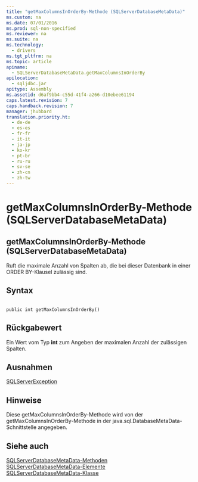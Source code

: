 ```yaml
---
title: "getMaxColumnsInOrderBy-Methode (SQLServerDatabaseMetaData)"
ms.custom: na
ms.date: 07/01/2016
ms.prod: sql-non-specified
ms.reviewer: na
ms.suite: na
ms.technology: 
  - drivers
ms.tgt_pltfrm: na
ms.topic: article
apiname: 
  - SQLServerDatabaseMetaData.getMaxColumnsInOrderBy
apilocation: 
  - sqljdbc.jar
apitype: Assembly
ms.assetid: d6af9bb4-c55d-41f4-a266-d10ebee61194
caps.latest.revision: 7
caps.handback.revision: 7
manager: jhubbard
translation.priority.ht: 
  - de-de
  - es-es
  - fr-fr
  - it-it
  - ja-jp
  - ko-kr
  - pt-br
  - ru-ru
  - sv-se
  - zh-cn
  - zh-tw
---
```

# getMaxColumnsInOrderBy-Methode (SQLServerDatabaseMetaData)
    
## getMaxColumnsInOrderBy\-Methode \(SQLServerDatabaseMetaData\)  
 Ruft die maximale Anzahl von Spalten ab, die bei dieser Datenbank in einer ORDER BY\-Klausel zulässig sind.  
  
## Syntax  
  
```  
  
public int getMaxColumnsInOrderBy()  
```  
  
## Rückgabewert  
 Ein Wert vom Typ **int** zum Angeben der maximalen Anzahl der zulässigen Spalten.  
  
## Ausnahmen  
 [SQLServerException](../content/SQLServerException-Class.md)  
  
## Hinweise  
 Diese getMaxColumnsInOrderBy\-Methode wird von der getMaxColumnsInOrderBy\-Methode in der java.sql.DatabaseMetaData\-Schnittstelle angegeben.  
  
## Siehe auch  
 [SQLServerDatabaseMetaData-Methoden](../content/SQLServerDatabaseMetaData-Methods.md)   
 [SQLServerDatabaseMetaData-Elemente](../content/SQLServerDatabaseMetaData-Members.md)   
 [SQLServerDatabaseMetaData-Klasse](../content/SQLServerDatabaseMetaData-Class.md)  
  
  